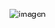 ![imagen](https://user-images.githubusercontent.com/116420679/208271304-82c7de6a-029c-470c-b6d5-0eb5cc3439e3.png)
